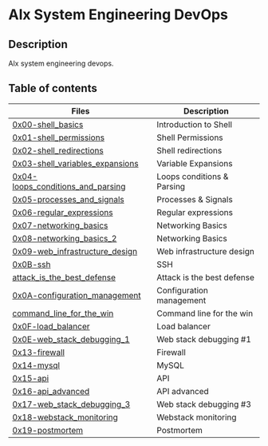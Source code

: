 # Alx System Engineering DevOps

## Description
Alx system engineering devops.

## Table of contents
Files | Description
----- | -----------
[0x00-shell_basics](0x00-shell_basics) | Introduction to Shell
[0x01-shell_permissions](0x01-shell_permissions) | Shell Permissions
[0x02-shell_redirections](0x02-shell_redirections) | Shell redirections
[0x03-shell_variables_expansions](0x03-shell_variables_expansions) | Variable Expansions
[0x04-loops_conditions_and_parsing](0x04-loops_conditions_and_parsing) | Loops conditions  & Parsing
[0x05-processes_and_signals](0x05-processes_and_signals) | Processes & Signals
[0x06-regular_expressions](0x06-regular_expressions) | Regular expressions
[0x07-networking_basics](0x07-networking_basics) | Networking Basics
[0x08-networking_basics_2](0x08-networking_basics_2) | Networking Basics
[0x09-web_infrastructure_design](0x09-web_infrastructure_design) | Web infrastructure design 
[0x0B-ssh](0x0B-ssh) | SSH
[attack_is_the_best_defense](attack_is_the_best_defense) | Attack is the best defense
[0x0A-configuration_management](0x0A-configuration_management) | Configuration management
[command_line_for_the_win](command_line_for_the_win) | Command line for the win
[0x0F-load_balancer](0x0F-load_balancer) | Load balancer
[0x0E-web_stack_debugging_1](0x0E-web_stack_debugging_1) | Web stack debugging #1
[0x13-firewall](0x13-firewall) | Firewall
[0x14-mysql](0x14-mysql) | MySQL
[0x15-api](0x15-api)| API
[0x16-api_advanced](0x16-api_advanced) | API advanced
[0x17-web_stack_debugging_3](0x17-web_stack_debugging_3) | Web stack debugging #3
[0x18-webstack_monitoring](0x18-webstack_monitoring) | Webstack monitoring
[0x19-postmortem](0x19-postmortem) | Postmortem
